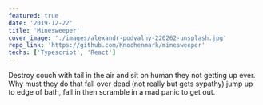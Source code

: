 ```yaml
---
featured: true
date: '2019-12-22'
title: 'Minesweeper'
cover_image: './images/alexandr-podvalny-220262-unsplash.jpg'
repo_link: 'https://github.com/Knochenmark/minesweeper'
techs: ['Typescript', 'React']
---
```


Destroy couch with tail in the air and sit on human they not getting up ever. Why must they do that fall over dead (not really but gets sypathy) jump up to edge of bath, fall in then scramble in a mad panic to get out.
